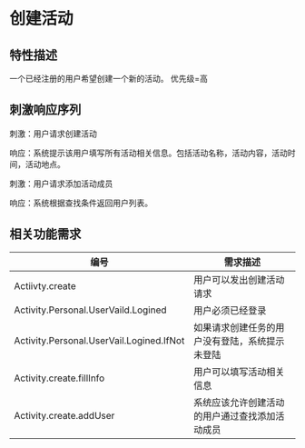 # 创建活动
## 特性描述
一个已经注册的用户希望创建一个新的活动。
优先级=高
## 刺激响应序列
刺激：用户请求创建活动

响应：系统提示该用户填写所有活动相关信息。包括活动名称，活动内容，活动时间，活动地点。

刺激：用户请求添加活动成员

响应：系统根据查找条件返回用户列表。

## 相关功能需求

| 编号 | 需求描述 |
| --- | --- |
| Actiivty.create| 用户可以发出创建活动请求 |
| Activity.Personal.UserVaild.Logined | 用户必须已经登录 |
| Activity.Personal.UserVail.Logined.IfNot | 如果请求创建任务的用户没有登陆，系统提示未登陆 |
| Activity.create.fillInfo|用户可以填写活动相关信息|
| Activity.create.addUser| 系统应该允许创建活动的用户通过查找添加活动成员|




